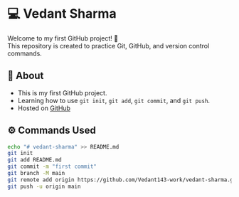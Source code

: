 # 💻 Vedant Sharma

Welcome to my first GitHub project! 🚀  
This repository is created to practice Git, GitHub, and version control commands.

## 📘 About
- This is my first GitHub project.
- Learning how to use `git init`, `git add`, `git commit`, and `git push`.
- Hosted on [GitHub](https://github.com/Vedant143-work/vedant-sharma)

## ⚙️ Commands Used
```bash
echo "# vedant-sharma" >> README.md
git init
git add README.md
git commit -m "first commit"
git branch -M main
git remote add origin https://github.com/Vedant143-work/vedant-sharma.git
git push -u origin main
